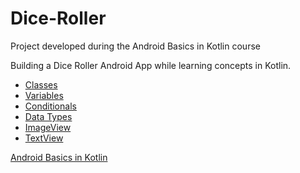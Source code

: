 # Dice-Roller
Project developed during the Android Basics in Kotlin course

Building a Dice Roller Android App while learning concepts in Kotlin.

* [Classes](https://developer.android.com/reference/java/lang/Class)
* [Variables](https://developer.android.com/codelabs/basic-android-kotlin-compose-variables#0)
* [Conditionals](https://developer.android.com/codelabs/basic-android-kotlin-compose-conditionals#0)
* [Data Types](https://source.android.com/docs/core/architecture/hidl/types)
* [ImageView](https://developer.android.com/reference/android/widget/ImageView)
* [TextView](https://developer.android.com/reference/android/widget/TextView)

[Android Basics in Kotlin](https://developer.android.com/courses/android-basics-kotlin/course)
